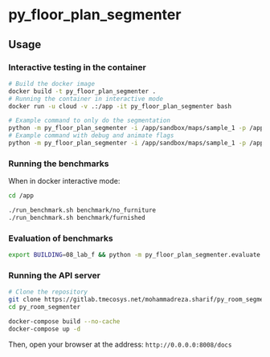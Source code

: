 # py_floor_plan_segmenter

## Usage

### Interactive testing in the container

```bash
# Build the docker image
docker build -t py_floor_plan_segmenter .
# Running the container in interactive mode
docker run -u cloud -v .:/app -it py_floor_plan_segmenter bash

# Example command to only do the segmentation
python -m py_floor_plan_segmenter -i /app/sandbox/maps/sample_1 -p /app/sandbox/out
# Example command with debug and animate flags
python -m py_floor_plan_segmenter -i /app/sandbox/maps/sample_1 -p /app/sandbox/out --debug --animate
```

### Running the benchmarks

When in docker interactive mode:

```bash
cd /app

./run_benchmark.sh benchmark/no_furniture 
./run_benchmark.sh benchmark/furnished
```

### Evaluation of benchmarks

```bash
export BUILDING=08_lab_f && python -m py_floor_plan_segmenter.evaluate -i sandbox/out/benchmark/no_furniture/$BUILDING/sigma=1.0,0.5 -g sandbox/maps/benchmark/groundtruth/$BUILDING
```

### Running the API server

```bash
# Clone the repository
git clone https://gitlab.tmecosys.net/mohammadreza.sharif/py_room_segmenter
cd py_room_segmenter

docker-compose build --no-cache
docker-compose up -d
```

Then, open your browser at the address: `http://0.0.0.0:8008/docs`
